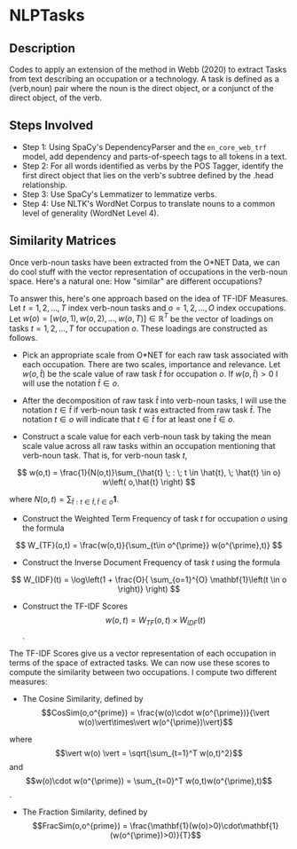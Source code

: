 # NLPTasks

## Description  
Codes to apply an extension of the method in Webb (2020) to extract Tasks from text describing an occupation or a technology. A task is defined as a (verb,noun) pair where the noun is the direct object, or a conjunct of the direct object, of the verb.

## Steps Involved

* Step 1: Using SpaCy's DependencyParser and the ``en_core_web_trf`` model, add dependency and parts-of-speech tags to all tokens in a text. 
* Step 2: For all words identified as verbs by the POS Tagger, identify the first direct object that lies on the verb's subtree defined by the .head relationship. 
* Step 3: Use SpaCy's Lemmatizer to lemmatize verbs. 
* Step 4: Use NLTK's WordNet Corpus to translate nouns to a common level of generality (WordNet Level 4). 

## Similarity Matrices

Once verb-noun tasks have been extracted from the O\*NET Data, we can do cool stuff with the vector representation of occupations in the verb-noun space. Here's a natural one: How "similar" are different occupations? 

To answer this, here's one approach based on the idea of TF-IDF Measures. Let $t=1,2,\dots,T$ index verb-noun tasks and $o=1,2,\dots,O$ index occupations. Let $w(o) = [ w(o,1),w(o,2),\dots,w(o,T) ] \in \mathbb{R}^T$ be the vector of loadings on tasks $t=1,2,\dots,T$ for occupation $o$. These loadings are constructed as follows. 

* Pick an appropriate scale from O\*NET for each raw task associated with each occupation. There are two scales, importance and relevance. Let $w(o,\hat{t})$ be the scale value of raw task $\hat{t}$ for occupation $o$. If $w(o,\hat{t})>0$ I will use the notation $\hat{t}\in o$.

* After the decomposition of raw task $\hat{t}$ into verb-noun tasks, I will use the notation $t\in \hat{t}$ if verb-noun task $t$ was extracted from raw task $\hat{t}$. The notation $t\in o$ will indicate that $t\in\hat{t}$ for at least one $\hat{t}\in o$.

* Construct a scale value for each verb-noun task by taking the mean scale value across all raw tasks within an occupation mentioning that verb-noun task. That is, for verb-noun task $t$, 

$$ w(o,t) = \frac{1}{N(o,t)}\sum_{\hat{t} \; : \; t \in \hat{t}, \; \hat{t} \in o} w\left( o,\hat{t} \right) $$

where $N(o,t) = \sum_{\hat{t} : t \in \hat{t}, \hat{t} \in o} \mathbf{1}$.

* Construct the Weighted Term Frequency of task $t$ for occupation $o$ using the formula

$$ W_{TF}(o,t) = \frac{w(o,t)}{\sum_{t\in o^{\prime}} w(o^{\prime},t)} $$

* Construct the Inverse Document Frequency of task $t$ using the formula 

$$ W_{IDF}(t) = \log\left(1 + \frac{O}{ \sum_{o=1}^{O} \mathbf{1}\left(t \in o \right)} \right) $$

* Construct the TF-IDF Scores $$w(o,t) = W_{TF}(o,t)\times W_{IDF}(t)$$. 

The TF-IDF Scores give us a vector representation of each occupation in terms of the space of extracted tasks. We can now use these scores to compute the similarity between two occupations. I compute two different measures:

* The Cosine Similarity, defined by 
$$CosSim(o,o^{prime}) = \frac{w(o)\cdot w(o^{\prime})}{\vert w(o)\vert\times\vert w(o^{\prime})\vert}$$

where $$\vert w(o) \vert = \sqrt{\sum_{t=1}^T w(o,t)^2}$$ and $$w(o)\cdot w(o^{\prime}) = \sum_{t=0}^T w(o,t)w(o^{\prime},t)$$.

* The Fraction Similarity, defined by 
$$FracSim(o,o^{prime}) = \frac{\mathbf{1}(w(o)>0)\cdot\mathbf{1}(w(o^{\prime})>0)}{T}$$
